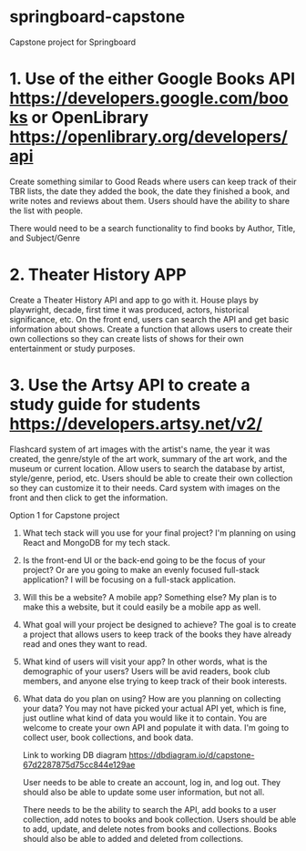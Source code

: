 # springboard-capstone
Capstone project for Springboard

# 1. Use of the either Google Books API https://developers.google.com/books or OpenLibrary https://openlibrary.org/developers/api 

Create something similar to Good Reads where users can keep track of their TBR lists, the date they added the book, the date they finished a book, and write notes and reviews about them. Users should have the ability to share the list with people. 

There would need to be a search functionality to find books by Author, Title, and Subject/Genre 

# 2. Theater History APP

Create a Theater History API and app to go with it. House plays by playwright, decade, first time it was produced, actors, historical significance, etc.
On the front end, users can search the API and get basic information about shows. Create a function that allows users to create their own collections so they can create lists of shows for their own entertainment or study purposes.

# 3. Use the Artsy API to create a study guide for students https://developers.artsy.net/v2/
Flashcard system of art images with the artist's name, the year it was created, the genre/style of the art work, summary of the art work, and the museum or current location. Allow users to search the database by artist, style/genre, period, etc. 
Users should be able to create their own collection so they can customize it to their needs. Card system with images on the front and then click to get the information. 



Option 1 for Capstone project 

1. What tech stack will you use for your final project?
   I'm planning on using React and MongoDB for my tech stack.
   
2. Is the front-end UI or the back-end going to be the focus of your project? Or are you going to make an evenly focused full-stack application?
   I will be focusing on a full-stack application.

3.  Will this be a website? A mobile app? Something else?
    My plan is to make this a website, but it could easily be a mobile app as well.
    
4.  What goal will your project be designed to achieve?
    The goal is to create a project that allows users to keep track of the books they have already read and ones they want to read.

5. What kind of users will visit your app? In other words, what is the demographic of your users?
   Users will be avid readers, book club members, and anyone else trying to keep track of their book interests.

6. What data do you plan on using? How are you planning on collecting your data? You may not have picked your actual API yet, which is fine, just outline what kind of data you would like it to     contain. You are welcome to create your own API and populate it with data.
   I'm going to collect user, book collections, and book data.


   Link to working DB diagram
   https://dbdiagram.io/d/capstone-67d2287875d75cc844e129ae

   User needs to be able to create an account, log in, and log out. They should also be able to update some user information, but not all.

   There needs to be the ability to search the API, add books to a user collection, add notes to books and book collection. Users should be able to add, update, and delete notes from books and collections. Books should also be able to added and deleted from collections.

   
   
